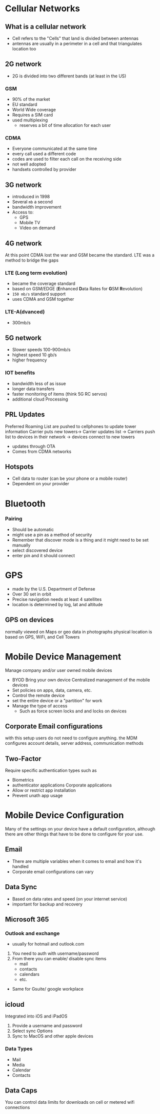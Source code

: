 # Cellular Networks
## What is a cellular network
- Cell refers to the "Cells" that land is divided between antennas
- antennas are usually in a perimeter in a cell and that triangulates location too
## 2G network
- 2G is divided into two different bands (at least in the US)
### GSM
- 90% of the market
- EU standard
- World Wide coverage
- Requires a SIM card
- used multiplexing
	- reserves a bit of time allocation for each user
### CDMA
- Everyone communicated at the same time
- every call used a different code
- codes are used to filter each call on the receiving side
- not well adopted
- handsets controlled by provider
## 3G network
- introduced in 1998
- Several `mb` a second
- bandwidth improvement
- Access to:
	- GPS
	- Mobile TV
	- Video on demand
## 4G network
At this point CDMA lost the war and GSM became the standard. LTE was a method to bridge the gaps
### LTE (Long term evolution)
- became the coverage standard
- based on GSM/EDGE (**E**nhanced **D**ata Rates for **G**SM **R**evolution)
- `150 mb/s` standard support
- uses CDMA and GSM together
### LTE-A(dvanced)
- 300mb/s
## 5G network
- Slower speeds 100-900mb/s
- highest speed 10 gb/s
- higher frequency
### IOT benefits
- bandwidth less of as issue
- longer data transfers
- faster monitoring of items (think 5G RC servos)
- additional cloud Processing
##  PRL Updates
Preferred Roaming List are pushed to cellphones to update tower information
Carrier puts new towers-> Carrier updates list -> Carriers push list to devices in their network -> devices connect to new towers
- updates through OTA
- Comes from CDMA networks
## Hotspots
- Cell data to router (can be your phone or a mobile router)
- Dependent on your provider
# Bluetooth
### Pairing
- Should be automatic
- might use a pin as a method of security
- Remember that discover mode is a thing and it might need to be set manually
- select discovered device
- enter pin and it should connect
# GPS
- made by the U.S. Department of Defense
- Over 30 set in orbit
- Precise navigation needs at least 4 satellites
- location is determined by log, lat and altitude
## GPS on devices
normally viewed on Maps or geo data in photographs
physical location is based on GPS, WiFi, and Cell Towers
# Mobile Device Management
Manage company and/or user owned mobile devices
- BYOD Bring your own device
 Centralized management of the mobile devices
- Set policies on apps, data, camera, etc.
- Control the remote device
- set the entire device or a "partition" for work
- Manage the type of access 
	- Such as force screen locks and and locks on devices
## Corporate Email configurations
with this setup users do not need to configure anything. the MDM configures account details, server address, communication methods
## Two-Factor
Require specific authentication types such as
- Biometrics
- authenticator applications
Corporate applications
- Allow or restrict app installation
- Prevent unath app usage
# Mobile Device Configuration
Many of the settings on your device have a default configuration, although there are other things that have to be done to configure for your use.
## Email
- There are multiple variables when it comes to email and how it's handled
- Corporate email configurations can vary
## Data Sync
- Based on data rates and speed (on your internet service)
- important for backup and recovery
## Microsoft 365
### Outlook and exchange
- usually for hotmail and outlook.com
1. You need to auth with username/password
2. From there you can enable/ disable sync items
	- mail
	- contacts
	- calendars
	- etc.
- Same for Gsuite/ google workplace
## icloud
Integrated into iOS and iPadOS
1. Provide a username and password 
2. Select sync Options
3. Sync to MacOS and other apple devices
### Data Types
- Mail
- Media
- Calendar
- Contacts
## Data Caps
You can control data limits for downloads on cell or metered wifi connections
